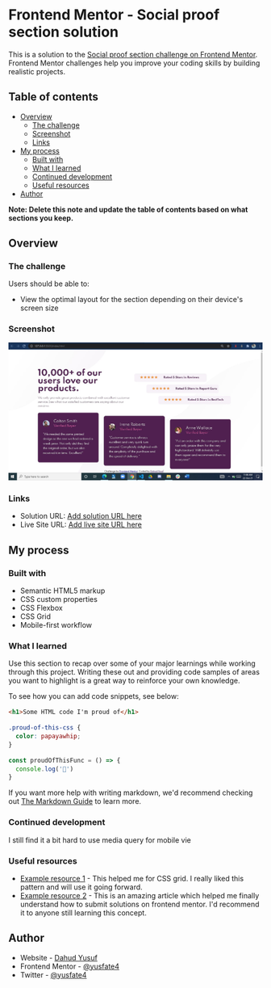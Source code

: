 # Frontend Mentor - Social proof section solution

This is a solution to the [Social proof section challenge on Frontend Mentor](https://www.frontendmentor.io/challenges/social-proof-section-6e0qTv_bA). Frontend Mentor challenges help you improve your coding skills by building realistic projects. 

## Table of contents

- [Overview](#overview)
  - [The challenge](#the-challenge)
  - [Screenshot](#screenshot)
  - [Links](#links)
- [My process](#my-process)
  - [Built with](#built-with)
  - [What I learned](#what-i-learned)
  - [Continued development](#continued-development)
  - [Useful resources](#useful-resources)
- [Author](#author)


**Note: Delete this note and update the table of contents based on what sections you keep.**

## Overview

### The challenge

Users should be able to:

- View the optimal layout for the section depending on their device's screen size

### Screenshot

![](./desktop_view.jpg)


### Links

- Solution URL: [Add solution URL here](https://your-solution-url.com)
- Live Site URL: [Add live site URL here](https://socialproofsection1.netlify.app/)

## My process

### Built with

- Semantic HTML5 markup
- CSS custom properties
- CSS Flexbox
- CSS Grid
- Mobile-first workflow


### What I learned

Use this section to recap over some of your major learnings while working through this project. Writing these out and providing code samples of areas you want to highlight is a great way to reinforce your own knowledge.

To see how you can add code snippets, see below:

```html
<h1>Some HTML code I'm proud of</h1>
```
```css
.proud-of-this-css {
  color: papayawhip;
}
```
```js
const proudOfThisFunc = () => {
  console.log('🎉')
}
```

If you want more help with writing markdown, we'd recommend checking out [The Markdown Guide](https://www.markdownguide.org/) to learn more.


### Continued development

I still find it a bit hard to use media query for mobile vie

### Useful resources

- [Example resource 1](https://https://www.w3schools.com/css/css_grid.asp) - This helped me for CSS grid. I really liked this pattern and will use it going forward.
- [Example resource 2](https://www.https://https://medium.com/frontend-mentor/a-complete-guide-to-submitting-solutions-on-frontend-mentor-ac6384162248/) - This is an amazing article which helped me finally understand how to submit solutions on frontend mentor. I'd recommend it to anyone still learning this concept.



## Author

- Website - [Dahud Yusuf](https://www.github/yusfate4.com)
- Frontend Mentor - [@yusfate4](https://www.frontendmentor.io/profile/yusfate4)
- Twitter - [@yusfate4](https://www.twitter.com/yusfate4)



